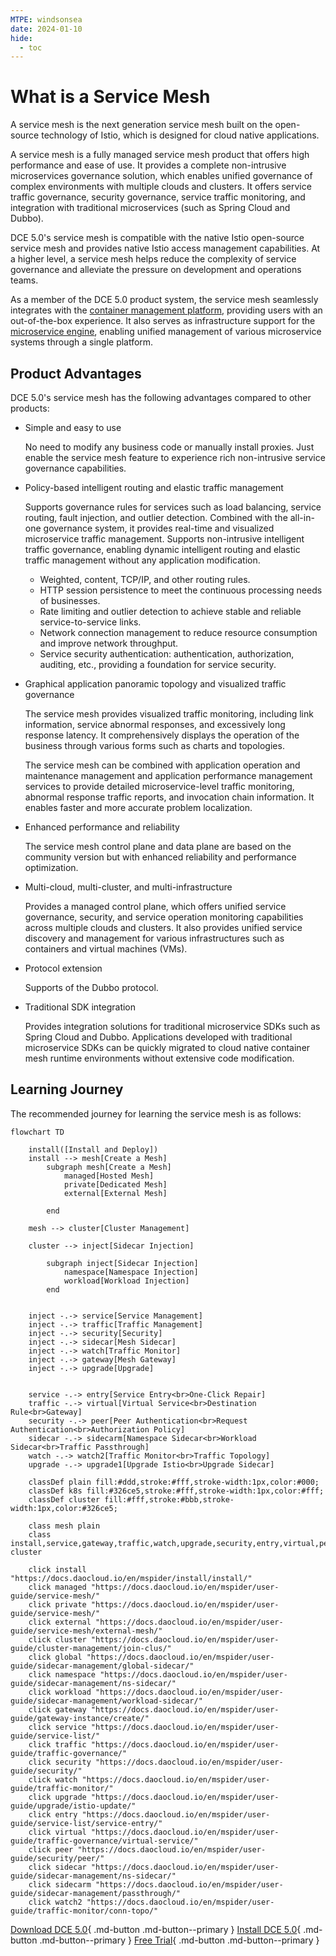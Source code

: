 ```yaml
---
MTPE: windsonsea
date: 2024-01-10
hide:
  - toc
---
```


# What is a Service Mesh

A service mesh is the next generation service mesh built on the open-source technology of Istio,
which is designed for cloud native applications.

A service mesh is a fully managed service mesh product that offers high performance and ease of use.
It provides a complete non-intrusive microservices governance solution, which enables unified governance
of complex environments with multiple clouds and clusters. It offers service traffic governance,
security governance, service traffic monitoring, and integration with traditional microservices
(such as Spring Cloud and Dubbo).

DCE 5.0's service mesh is compatible with the native Istio open-source service mesh and provides
native Istio access management capabilities. At a higher level, a service mesh helps reduce the
complexity of service governance and alleviate the pressure on development and operations teams.

As a member of the DCE 5.0 product system, the service mesh seamlessly integrates with the
[container management platform](../../kpanda/intro/index.md), providing users with an
out-of-the-box experience. It also serves as infrastructure support for the
[microservice engine](../../skoala/intro/index.md), enabling unified management of various
microservice systems through a single platform.

## Product Advantages

DCE 5.0's service mesh has the following advantages compared to other products:

- Simple and easy to use

    No need to modify any business code or manually install proxies.
    Just enable the service mesh feature to experience rich non-intrusive service governance capabilities.

- Policy-based intelligent routing and elastic traffic management

    Supports governance rules for services such as load balancing, service routing, fault injection,
    and outlier detection. Combined with the all-in-one governance system, it provides real-time and
    visualized microservice traffic management. Supports non-intrusive intelligent traffic governance,
    enabling dynamic intelligent routing and elastic traffic management without any application modification.

  - Weighted, content, TCP/IP, and other routing rules.
  - HTTP session persistence to meet the continuous processing needs of businesses.
  - Rate limiting and outlier detection to achieve stable and reliable service-to-service links.
  - Network connection management to reduce resource consumption and improve network throughput.
  - Service security authentication: authentication, authorization, auditing, etc., providing
      a foundation for service security.

- Graphical application panoramic topology and visualized traffic governance

    The service mesh provides visualized traffic monitoring, including link information,
    service abnormal responses, and excessively long response latency. It comprehensively
    displays the operation of the business through various forms such as charts and topologies.

    The service mesh can be combined with application operation and maintenance management and
    application performance management services to provide detailed microservice-level traffic monitoring,
    abnormal response traffic reports, and invocation chain information. It enables faster and more
    accurate problem localization.

- Enhanced performance and reliability

    The service mesh control plane and data plane are based on the community version but with
    enhanced reliability and performance optimization.

- Multi-cloud, multi-cluster, and multi-infrastructure

    Provides a managed control plane, which offers unified service governance, security, and
    service operation monitoring capabilities across multiple clouds and clusters. It also
    provides unified service discovery and management for various infrastructures such as
    containers and virtual machines (VMs).

- Protocol extension

    Supports of the Dubbo protocol.

- Traditional SDK integration

    Provides integration solutions for traditional microservice SDKs such as Spring Cloud and Dubbo.
    Applications developed with traditional microservice SDKs can be quickly migrated to cloud native
    container mesh runtime environments without extensive code modification.

## Learning Journey

The recommended journey for learning the service mesh is as follows:

```mermaid
flowchart TD

    install([Install and Deploy])
    install --> mesh[Create a Mesh]
        subgraph mesh[Create a Mesh]
            managed[Hosted Mesh]
            private[Dedicated Mesh]
            external[External Mesh]
            
        end

    mesh --> cluster[Cluster Management]

    cluster --> inject[Sidecar Injection]

        subgraph inject[Sidecar Injection]
            namespace[Namespace Injection]
            workload[Workload Injection]
        end

    
    inject -.-> service[Service Management]
    inject -.-> traffic[Traffic Management]
    inject -.-> security[Security]
    inject -.-> sidecar[Mesh Sidecar]
    inject -.-> watch[Traffic Monitor]
    inject -.-> gateway[Mesh Gateway]
    inject -.-> upgrade[Upgrade]
    

    service -.-> entry[Service Entry<br>One-Click Repair]
    traffic -.-> virtual[Virtual Service<br>Destination Rule<br>Gateway]
    security -.-> peer[Peer Authentication<br>Request Authentication<br>Authorization Policy]
    sidecar -.-> sidecarm[Namespace Sidecar<br>Workload Sidecar<br>Traffic Passthrough]
    watch -.-> watch2[Traffic Monitor<br>Traffic Topology]
    upgrade -.-> upgrade1[Upgrade Istio<br>Upgrade Sidecar]

    classDef plain fill:#ddd,stroke:#fff,stroke-width:1px,color:#000;
    classDef k8s fill:#326ce5,stroke:#fff,stroke-width:1px,color:#fff;
    classDef cluster fill:#fff,stroke:#bbb,stroke-width:1px,color:#326ce5;

    class mesh plain
    class install,service,gateway,traffic,watch,upgrade,security,entry,virtual,peer,cluster,sidecar,sidecarm,watch2,managed,private,external,namespace,workload,upgrade1 cluster

    click install "https://docs.daocloud.io/en/mspider/install/install/"
    click managed "https://docs.daocloud.io/en/mspider/user-guide/service-mesh/"
    click private "https://docs.daocloud.io/en/mspider/user-guide/service-mesh/"
    click external "https://docs.daocloud.io/en/mspider/user-guide/service-mesh/external-mesh/"
    click cluster "https://docs.daocloud.io/en/mspider/user-guide/cluster-management/join-clus/"
    click global "https://docs.daocloud.io/en/mspider/user-guide/sidecar-management/global-sidecar/"
    click namespace "https://docs.daocloud.io/en/mspider/user-guide/sidecar-management/ns-sidecar/"
    click workload "https://docs.daocloud.io/en/mspider/user-guide/sidecar-management/workload-sidecar/"
    click gateway "https://docs.daocloud.io/en/mspider/user-guide/gateway-instance/create/"
    click service "https://docs.daocloud.io/en/mspider/user-guide/service-list/"
    click traffic "https://docs.daocloud.io/en/mspider/user-guide/traffic-governance/"
    click security "https://docs.daocloud.io/en/mspider/user-guide/security/"
    click watch "https://docs.daocloud.io/en/mspider/user-guide/traffic-monitor/"
    click upgrade "https://docs.daocloud.io/en/mspider/user-guide/upgrade/istio-update/"
    click entry "https://docs.daocloud.io/en/mspider/user-guide/service-list/service-entry/"
    click virtual "https://docs.daocloud.io/en/mspider/user-guide/traffic-governance/virtual-service/"
    click peer "https://docs.daocloud.io/en/mspider/user-guide/security/peer/"
    click sidecar "https://docs.daocloud.io/en/mspider/user-guide/sidecar-management/ns-sidecar/"
    click sidecarm "https://docs.daocloud.io/en/mspider/user-guide/sidecar-management/passthrough/"
    click watch2 "https://docs.daocloud.io/en/mspider/user-guide/traffic-monitor/conn-topo/"
```

[Download DCE 5.0](../../download/index.md){ .md-button .md-button--primary }
[Install DCE 5.0](../../install/index.md){ .md-button .md-button--primary }
[Free Trial](../../dce/license0.md){ .md-button .md-button--primary }
